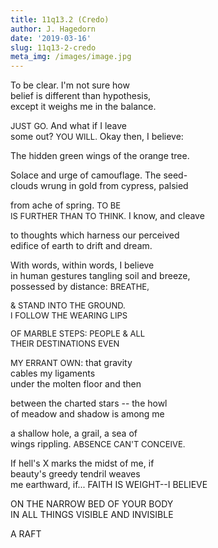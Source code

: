 ```yaml
---
title: 11q13.2 (Credo)
author: J. Hagedorn
date: '2019-03-16'
slug: 11q13-2-credo
meta_img: /images/image.jpg
---
```


To be clear.  I'm not sure how  
belief is different than hypothesis,  
except it weighs me in the balance.  

<font size="2">JUST GO.</font>  And what if I leave  
some out?  <font size="2">YOU WILL.</font>  Okay then, I believe:  

The hidden green wings of the orange tree.  

Solace and urge of camouflage.  The seed-  
clouds wrung in gold from cypress, palsied  

from ache of spring.  <font size="2">TO BE  
IS FURTHER THAN TO THINK.</font>  I know, and cleave  

to thoughts which harness our perceived  
edifice of earth to drift and dream.   

With words, within words, I believe  
in human gestures tangling soil and breeze,  
possessed by distance:  <font size="2">BREATHE,  

& STAND INTO THE GROUND.  
I FOLLOW THE WEARING LIPS  

OF MARBLE STEPS: PEOPLE & ALL  
THEIR DESTINATIONS EVEN  

MY ERRANT OWN</font>: that gravity  
cables my ligaments  
under the molten floor and then  

between the charted stars -- the howl  
of meadow and shadow is among me  

a shallow hole, a grail, a sea of  
wings rippling.  <font size="2">ABSENCE CAN'T CONCEIVE.</font>  

If hell's X marks the midst of me, if  
beauty's greedy tendril weaves  
me earthward, if... FAITH IS WEIGHT--I BELIEVE  

ON THE NARROW BED OF YOUR BODY  
IN ALL THINGS VISIBLE AND INVISIBLE  

A RAFT  


